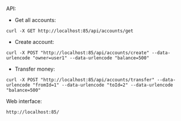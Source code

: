 API:

- Get all accounts:
```
curl -X GET http://localhost:85/api/accounts/get
```
- Create account:
```
curl -X POST "http://localhost:85/api/accounts/create" --data-urlencode "owner=user1" --data-urlencode "balance=500"
```
- Transfer money:
```
curl -X POST "http://localhost:85/api/accounts/transfer" --data-urlencode "fromId=1" --data-urlencode "toId=2" --data-urlencode "balance=500"
```

Web interface:
```
http://localhost:85/
```